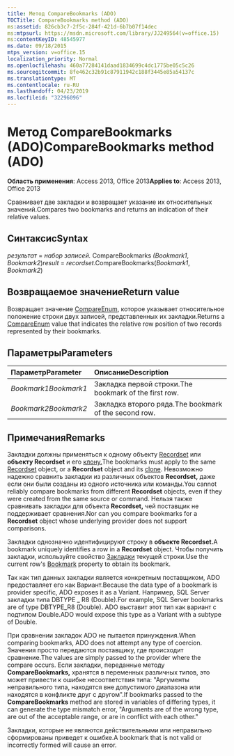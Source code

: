 ```yaml
---
title: Метод CompareBookmarks (ADO)
TOCTitle: CompareBookmarks method (ADO)
ms:assetid: 826cb3c7-2f5c-284f-421d-6b7b07f14dec
ms:mtpsurl: https://msdn.microsoft.com/library/JJ249564(v=office.15)
ms:contentKeyID: 48545977
ms.date: 09/18/2015
mtps_version: v=office.15
localization_priority: Normal
ms.openlocfilehash: 460a77284141daad1834699c4dc1775be05c5c26
ms.sourcegitcommit: 8fe462c32b91c87911942c188f3445e85a54137c
ms.translationtype: MT
ms.contentlocale: ru-RU
ms.lasthandoff: 04/23/2019
ms.locfileid: "32296096"
---
```

# <a name="comparebookmarks-method-ado"></a><span data-ttu-id="4dd6b-102">Метод CompareBookmarks (ADO)</span><span class="sxs-lookup"><span data-stu-id="4dd6b-102">CompareBookmarks method (ADO)</span></span>

<span data-ttu-id="4dd6b-103">**Область применения**: Access 2013, Office 2013</span><span class="sxs-lookup"><span data-stu-id="4dd6b-103">**Applies to**: Access 2013, Office 2013</span></span>

<span data-ttu-id="4dd6b-104">Сравнивает две закладки и возвращает указание их относительных значений.</span><span class="sxs-lookup"><span data-stu-id="4dd6b-104">Compares two bookmarks and returns an indication of their relative values.</span></span>

## <a name="syntax"></a><span data-ttu-id="4dd6b-105">Синтаксис</span><span class="sxs-lookup"><span data-stu-id="4dd6b-105">Syntax</span></span>

<span data-ttu-id="4dd6b-106">*результат*  =  *набор записей.* CompareBookmarks *(Bookmark1*, *Bookmark2*)</span><span class="sxs-lookup"><span data-stu-id="4dd6b-106">*result* = *recordset*.CompareBookmarks(*Bookmark1*, *Bookmark2*)</span></span>

## <a name="return-value"></a><span data-ttu-id="4dd6b-107">Возвращаемое значение</span><span class="sxs-lookup"><span data-stu-id="4dd6b-107">Return value</span></span>

<span data-ttu-id="4dd6b-108">Возвращает значение [CompareEnum,](compareenum.md) которое указывает относительное положение строки двух записей, представленных их закладки.</span><span class="sxs-lookup"><span data-stu-id="4dd6b-108">Returns a [CompareEnum](compareenum.md) value that indicates the relative row position of two records represented by their bookmarks.</span></span>

## <a name="parameters"></a><span data-ttu-id="4dd6b-109">Параметры</span><span class="sxs-lookup"><span data-stu-id="4dd6b-109">Parameters</span></span>

|<span data-ttu-id="4dd6b-110">Параметр</span><span class="sxs-lookup"><span data-stu-id="4dd6b-110">Parameter</span></span>|<span data-ttu-id="4dd6b-111">Описание</span><span class="sxs-lookup"><span data-stu-id="4dd6b-111">Description</span></span>|
|:--------|:----------|
|<span data-ttu-id="4dd6b-112">*Bookmark1*</span><span class="sxs-lookup"><span data-stu-id="4dd6b-112">*Bookmark1*</span></span> |<span data-ttu-id="4dd6b-113">Закладка первой строки.</span><span class="sxs-lookup"><span data-stu-id="4dd6b-113">The bookmark of the first row.</span></span>|
|<span data-ttu-id="4dd6b-114">*Bookmark2*</span><span class="sxs-lookup"><span data-stu-id="4dd6b-114">*Bookmark2*</span></span> |<span data-ttu-id="4dd6b-115">Закладка второго ряда.</span><span class="sxs-lookup"><span data-stu-id="4dd6b-115">The bookmark of the second row.</span></span>|

## <a name="remarks"></a><span data-ttu-id="4dd6b-116">Примечания</span><span class="sxs-lookup"><span data-stu-id="4dd6b-116">Remarks</span></span>

<span data-ttu-id="4dd6b-117">Закладки должны применяться к одному объекту [Recordset](recordset-object-ado.md) или **объекту Recordset** и его [клону.](clone-method-ado.md)</span><span class="sxs-lookup"><span data-stu-id="4dd6b-117">The bookmarks must apply to the same [Recordset](recordset-object-ado.md) object, or a **Recordset** object and its [clone](clone-method-ado.md).</span></span> <span data-ttu-id="4dd6b-118">Невозможно надежно сравнить закладки из различных объектов **Recordset,** даже если они были созданы из одного источника или команды.</span><span class="sxs-lookup"><span data-stu-id="4dd6b-118">You cannot reliably compare bookmarks from different **Recordset** objects, even if they were created from the same source or command.</span></span> <span data-ttu-id="4dd6b-119">Нельзя также сравнивать закладки для объекта **Recordset,** чей поставщик не поддерживает сравнения.</span><span class="sxs-lookup"><span data-stu-id="4dd6b-119">Nor can you compare bookmarks for a **Recordset** object whose underlying provider does not support comparisons.</span></span>

<span data-ttu-id="4dd6b-120">Закладки однозначно идентифицируют строку в **объекте Recordset.**</span><span class="sxs-lookup"><span data-stu-id="4dd6b-120">A bookmark uniquely identifies a row in a **Recordset** object.</span></span> <span data-ttu-id="4dd6b-121">Чтобы получить закладки, используйте свойство [Закладки](bookmark-property-ado.md) текущей строки.</span><span class="sxs-lookup"><span data-stu-id="4dd6b-121">Use the current row's [Bookmark](bookmark-property-ado.md) property to obtain its bookmark.</span></span>

<span data-ttu-id="4dd6b-122">Так как тип данных закладки является конкретным поставщиком, ADO предоставляет его как Вариант.</span><span class="sxs-lookup"><span data-stu-id="4dd6b-122">Because the data type of a bookmark is provider specific, ADO exposes it as a Variant.</span></span> <span data-ttu-id="4dd6b-123">Например, SQL Server закладки типа DBTYPE \_ R8 (Double).</span><span class="sxs-lookup"><span data-stu-id="4dd6b-123">For example, SQL Server bookmarks are of type DBTYPE\_R8 (Double).</span></span> <span data-ttu-id="4dd6b-124">ADO выставит этот тип как вариант с подтипом Double.</span><span class="sxs-lookup"><span data-stu-id="4dd6b-124">ADO would expose this type as a Variant with a subtype of Double.</span></span>

<span data-ttu-id="4dd6b-125">При сравнении закладок ADO не пытается принуждения.</span><span class="sxs-lookup"><span data-stu-id="4dd6b-125">When comparing bookmarks, ADO does not attempt any type of coercion.</span></span> <span data-ttu-id="4dd6b-126">Значения просто передаются поставщику, где происходит сравнение.</span><span class="sxs-lookup"><span data-stu-id="4dd6b-126">The values are simply passed to the provider where the compare occurs.</span></span> <span data-ttu-id="4dd6b-127">Если закладки, переданные методу **CompareBookmarks,** хранятся в переменных различных типов, это может привести к ошибке несоответствия типа: "Аргументы неправильного типа, находятся вне допустимого диапазона или находятся в конфликте друг с другом".</span><span class="sxs-lookup"><span data-stu-id="4dd6b-127">If bookmarks passed to the **CompareBookmarks** method are stored in variables of differing types, it can generate the type mismatch error, "Arguments are of the wrong type, are out of the acceptable range, or are in conflict with each other."</span></span>

<span data-ttu-id="4dd6b-128">Закладки, которые не являются действительными или неправильно сформированы приведет к ошибке.</span><span class="sxs-lookup"><span data-stu-id="4dd6b-128">A bookmark that is not valid or incorrectly formed will cause an error.</span></span>

